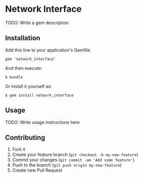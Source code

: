 # Network Interface

TODO: Write a gem description

## Installation

Add this line to your application's Gemfile:

    gem 'network_interface'

And then execute:

    $ bundle

Or install it yourself as:

    $ gem install network_interface

## Usage

TODO: Write usage instructions here

## Contributing

1. Fork it
2. Create your feature branch (`git checkout -b my-new-feature`)
3. Commit your changes (`git commit -am 'Add some feature'`)
4. Push to the branch (`git push origin my-new-feature`)
5. Create new Pull Request
